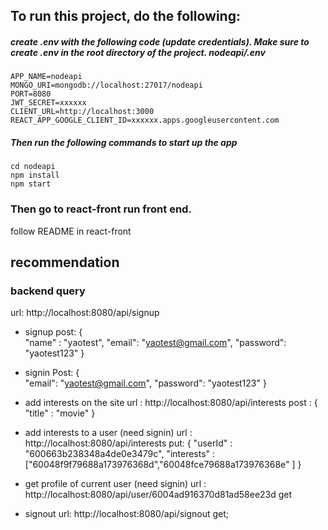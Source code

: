 ## To run this project, do the following:

##### create .env with the following code (update credentials). Make sure to create .env in the root directory of the project. nodeapi/.env

```
APP_NAME=nodeapi
MONGO_URI=mongodb://localhost:27017/nodeapi
PORT=8080
JWT_SECRET=xxxxxx
CLIENT_URL=http://localhost:3000
REACT_APP_GOOGLE_CLIENT_ID=xxxxxx.apps.googleusercontent.com
```

##### Then run the following commands to start up the app

```
cd nodeapi
npm install
npm start
```

### Then go to react-front run front end.

follow README in react-front

## recommendation

### backend query

url: http://localhost:8080/api/signup

- signup
  post:
  {  
   "name" : "yaotest",
  "email": "yaotest@gmail.com",
  "password": "yaotest123"
  }

- signin
  Post:
  {  
   "email": "yaotest@gmail.com",
  "password": "yaotest123"
  }

- add interests on the site
  url : http://localhost:8080/api/interests
  post :
  {
  "title" : "movie"
  }

- add interests to a user (need signin)
  url : http://localhost:8080/api/interests
  put:
  {
  "userId" : "600663b238348a4de0e3479c",
  "interests" : ["60048f9f79688a173976368d","60048fce79688a173976368e" ]
  }

- get profile of current user (need signin)
  url : http://localhost:8080/api/user/6004ad916370d81ad58ee23d
  get

- signout
  url: http://localhost:8080/api/signout
  get;
